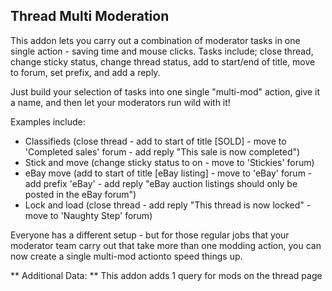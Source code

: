 ## Thread Multi Moderation




This addon lets you carry out a combination of moderator tasks in one single action - saving time and mouse clicks. Tasks include; close thread, change sticky status, change thread status, add to start/end of title, move to forum, set prefix, and add a reply.

Just build your selection of tasks into one single "multi-mod" action, give it a name, and then let your moderators run wild with it!

Examples include:
* Classifieds (close thread - add to start of title [SOLD] - move to 'Completed sales' forum - add reply "This sale is now completed")
* Stick and move (change sticky status to on - move to 'Stickies' forum)
* eBay move (add to start of title [eBay listing] - move to 'eBay' forum - add prefix 'eBay' - add reply "eBay auction listings should only be posted in the eBay forum")
* Lock and load (close thread - add reply "This thread is now locked" - move to 'Naughty Step' forum)

Everyone has a different setup - but for those regular jobs that your moderator team carry out that take more than one modding action, you can now create a single multi-mod actionto speed things up.



** Additional Data: **
This addon adds 1 query for mods on the thread page